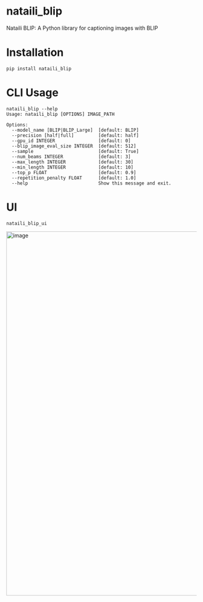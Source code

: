 # nataili_blip
 Nataili BLIP: A Python library for captioning images with BLIP

# Installation

`pip install nataili_blip`

# CLI Usage

```
nataili_blip --help
Usage: nataili_blip [OPTIONS] IMAGE_PATH

Options:
  --model_name [BLIP|BLIP_Large]  [default: BLIP]
  --precision [half|full]         [default: half]
  --gpu_id INTEGER                [default: 0]
  --blip_image_eval_size INTEGER  [default: 512]
  --sample                        [default: True]
  --num_beams INTEGER             [default: 3]
  --max_length INTEGER            [default: 30]
  --min_length INTEGER            [default: 10]
  --top_p FLOAT                   [default: 0.9]
  --repetition_penalty FLOAT      [default: 1.0]
  --help                          Show this message and exit.
  ```
  
# UI
`nataili_blip_ui`

<img width="960" alt="image" src="https://user-images.githubusercontent.com/106811348/208988851-b193b97e-87f6-4a2f-9948-af40edd620e2.png">
